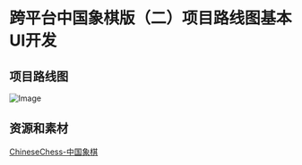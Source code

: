 # 跨平台中国象棋版（二）项目路线图基本UI开发

## 项目路线图
![Image](https://pic4.zhimg.com/80/v2-700c3ef17b34c0f86cc36632c25d30dd.png)
## 资源和素材
[ChineseChess-中国象棋](https://chess.clappinggame.net/)